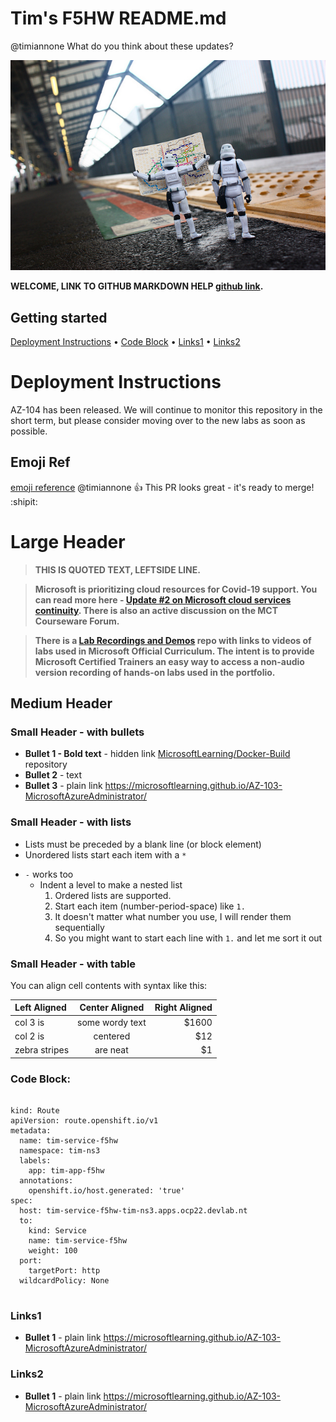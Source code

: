 
# Tim's F5HW README.md

@timiannone What do you think about these updates?

![MacDown Screenshot](https://github.com/timiannone/timiannone.github.io/blob/master/404-trooper-map.jpg?raw=true)


**WELCOME, LINK TO GITHUB MARKDOWN HELP [github link](https://docs.github.com/en/get-started/writing-on-github/getting-started-with-writing-and-formatting-on-github/basic-writing-and-formatting-syntax).**


## Getting started

[Deployment Instructions](#deployment-instructions) •
[Code Block](#code-block) •
[Links1](#Links1) •
[Links2](#links2)


# Deployment Instructions


AZ-104 has been released. We will continue to monitor this repository in the short term, but please consider moving over to the new labs as soon as possible.

## Emoji Ref
[emoji reference](https://github.com/ikatyang/emoji-cheat-sheet/blob/master/README.md)
@timiannone :+1: This PR looks great - it's ready to merge! :shipit:


# Large Header

> **THIS IS QUOTED TEXT, LEFTSIDE LINE.**

> **Microsoft is prioritizing cloud resources for Covid-19 support. You can read more here - [Update #2 on Microsoft cloud services continuity](https://azure.microsoft.com/en-us/blog/update-2-on-microsoft-cloud-services-continuity/). There is also an active discussion on the MCT Courseware Forum.**

> **There is a [Lab Recordings and Demos](https://github.com/MicrosoftLearning/Lab-Demo-Recordings) repo with links to videos of labs used in Microsoft Official Curriculum. The intent is to provide Microsoft Certified Trainers an easy way to access a non-audio version recording of hands-on labs used in the portfolio.**



## Medium Header


### Small Header - with bullets

- **Bullet 1 - Bold text** - hidden link [MicrosoftLearning/Docker-Build](https://github.com/MicrosoftLearning/Docker-Build) repository
- **Bullet 2** - text
- **Bullet 3** - plain link <https://microsoftlearning.github.io/AZ-103-MicrosoftAzureAdministrator/>


### Small Header - with lists

* Lists must be preceded by a blank line (or block element)
* Unordered lists start each item with a `*`
- `-` works too
	* Indent a level to make a nested list
		1. Ordered lists are supported.
		2. Start each item (number-period-space) like `1. `
		42. It doesn't matter what number you use, I will render them sequentially
		1. So you might want to start each line with `1.` and let me sort it out


### Small Header - with table
You can align cell contents with syntax like this:

| Left Aligned  | Center Aligned  | Right Aligned |
|:------------- |:---------------:| -------------:|
| col 3 is      | some wordy text |         $1600 |
| col 2 is      | centered        |           $12 |
| zebra stripes | are neat        |            $1 |



### Code Block:
```

kind: Route
apiVersion: route.openshift.io/v1
metadata:
  name: tim-service-f5hw
  namespace: tim-ns3
  labels:
    app: tim-app-f5hw
  annotations:
    openshift.io/host.generated: 'true'
spec:
  host: tim-service-f5hw-tim-ns3.apps.ocp22.devlab.nt
  to:
    kind: Service
    name: tim-service-f5hw
    weight: 100
  port:
    targetPort: http
  wildcardPolicy: None


```

### Links1

- **Bullet 1** - plain link <https://microsoftlearning.github.io/AZ-103-MicrosoftAzureAdministrator/>

### Links2

- **Bullet 1** - plain link <https://microsoftlearning.github.io/AZ-103-MicrosoftAzureAdministrator/>


